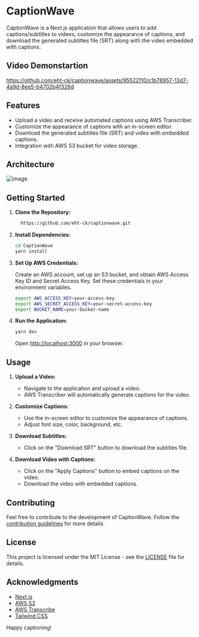 
# CaptionWave

CaptionWave is a Next.js application that allows users to add captions/subtitles to videos, customize the appearance of captions, and download the generated subtitles file (SRT) along with the video embedded with captions.
## Video Demonstartion
https://github.com/eht-ck/captionwave/assets/95522110/c1b78957-13d7-4a9d-8ee5-b4702b4f326d

## Features

- Upload a video and receive automated captions using AWS Transcriber.
- Customize the appearance of captions with an in-screen editor.
- Download the generated subtitles file (SRT) and video with embedded captions.
- Integration with AWS S3 bucket for video storage.

## Architecture
![image](https://github.com/eht-ck/captionwave/assets/95522110/91e7bfd8-98f7-4ac2-acef-3cd87b5704df)



## Getting Started

1. **Clone the Repository:**

    ```bash
      https://github.com/eht-ck/captionwave.git
    ```

2. **Install Dependencies:**

    ```bash
    cd CaptionWave
    yarn install
    ```

3. **Set Up AWS Credentials:**

    Create an AWS account, set up an S3 bucket, and obtain AWS Access Key ID and Secret Access Key. Set these credentials in your environment variables.

    ```bash
    export AWS_ACCESS_KEY=your-access-key
    export AWS_SECRET_ACCESS_KEY=your-secret-access-key
    export BUCKET_NAME=your-bucker-name
    ```

4. **Run the Application:**

    ```bash
    yarn dev
    ```

    Open [http://localhost:3000](http://localhost:3000) in your browser.

## Usage

1. **Upload a Video:**

    - Navigate to the application and upload a video.
    - AWS Transcriber will automatically generate captions for the video.

2. **Customize Captions:**

    - Use the in-screen editor to customize the appearance of captions.
    - Adjust font size, color, background, etc.

3. **Download Subtitles:**

    - Click on the "Download SRT" button to download the subtitles file.

4. **Download Video with Captions:**

    - Click on the "Apply Captions" button to embed captions on the video.
    - Download the video with embedded captions.

## Contributing

Feel free to contribute to the development of CaptionWave. Follow the [contribution guidelines](CONTRIBUTING.md) for more details.

## License

This project is licensed under the MIT License - see the [LICENSE](LICENSE) file for details.

## Acknowledgments

- [Next.js](https://nextjs.org/)
- [AWS S3](https://aws.amazon.com/s3/)
- [AWS Transcribe](https://aws.amazon.com/transcribe/)
- [Tailwind CSS](https://tailwindcss.com/)

Happy captioning!
